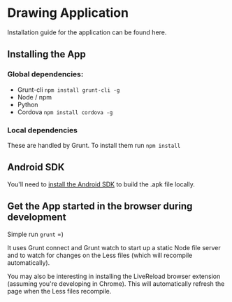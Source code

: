 # Drawing Application

Installation guide for the application can be found here.

## Installing the App

### Global dependencies:

* Grunt-cli `npm install grunt-cli -g`
* Node / npm
* Python
* Cordova `npm install cordova -g`

### Local dependencies

These are handled by Grunt. To install them run `npm install`

## Android SDK

You'll need to [install the Android SDK](http://docs.phonegap.com/en/3.1.0/guide_platforms_android_index.md.html#Android%20Platform%20Guide) to build the .apk file locally.

## Get the App started in the browser during development

Simple run `grunt` =)

It uses Grunt connect and Grunt watch to start up a static Node file
server and to watch for changes on the Less files (which will recompile automatically).

You may also be interesting in installing the LiveReload browser extension (assuming
you're developing in Chrome). This will automatically refresh the page when the
Less files recompile.
